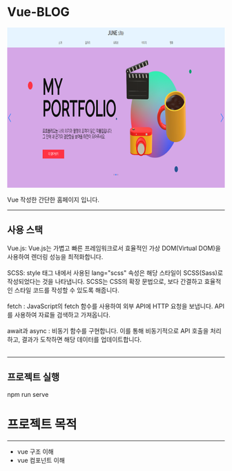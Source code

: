 # Vue-BLOG

<img src="public/images/5.png"  width="700" height="370">

Vue 작성한 간단한 홈페이지 입니다.

******

사용 스택
---

Vue.js: Vue.js는 가볍고 빠른 프레임워크로서 효율적인 가상 DOM(Virtual DOM)을 사용하여 렌더링 성능을 최적화합니다. <br><br>
SCSS: style 태그 내에서 사용된 lang="scss" 속성은 해당 스타일이 SCSS(Sass)로 작성되었다는 것을 나타냅니다. SCSS는 CSS의 확장 문법으로, 보다 간결하고 효율적인 스타일 코드를 작성할 수 있도록 해줍니다.<br><br>
fetch : JavaScript의 fetch 함수를 사용하여 외부 API에 HTTP 요청을 보냅니다. API를 사용하여 자료들 검색하고 가져옵니다.<br><br>
await과 async : 비동기 함수를 구현합니다. 이를 통해 비동기적으로 API 호출을 처리하고, 결과가 도착하면 해당 데이터를 업데이트합니다.<br><br>

*******

프로젝트 실행
---
npm run serve

# 프로젝트 목적

---

+ vue 구조 이해
+ vue 컴포넌트 이해











